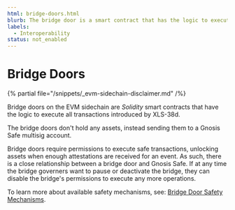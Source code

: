 ```yaml
---
html: bridge-doors.html
blurb: The bridge door is a smart contract that has the logic to execute transactions introduced by XLS-38d.
labels:
  - Interoperability
status: not_enabled
---
```

# Bridge Doors

{% partial file="/snippets/_evm-sidechain-disclaimer.md" /%}

Bridge doors on the EVM sidechain are _Solidity_ smart contracts that have the logic to execute all transactions introduced by XLS-38d.

The bridge doors don't hold any assets, instead sending them to a Gnosis Safe multisig account.

Bridge doors require permissions to execute safe transactions, unlocking assets when enough attestations are received for an event. As such, there is a close relationship between a bridge door and Gnosis Safe. If at any time the bridge governers want to pause or deactivate the bridge, they can disable the bridge's permissions to execute any more operations.

To learn more about available safety mechanisms, see: [Bridge Door Safety Mechanisms](bridge-door-safety-mechanisms.md).